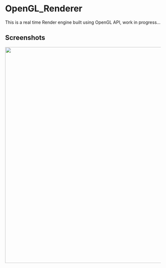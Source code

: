 # OpenGL_Renderer
This is a real time Render engine built using OpenGL API, work in progress...

## Screenshots
<image align="center" width="700" src="./Screenshot.png">


